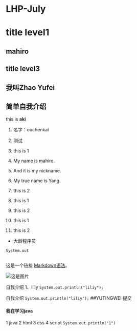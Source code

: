 # LHP-July

# title level1
## mahiro
## title level3
## 我叫Zhao Yufei
## 简单自我介绍



this is **aki**
1. 名字：ouchenkai
1. 测试
1. this is 1


1. My name is mahiro.
1. And it is my nickname.
1. My true name is Yang.

1. this is 2
1. this is 1
1. this is 2
1. this is 1
1. this is 2

- 大龄程序员

```
System.out
    
```

这是一个链接 [Markdown语法](https://markdown.com.cn)。

![这是图片](/assets/img/philly-magic-garden.jpg "Magic Gardens")


自我介绍
1、liliy
```System.out.println("liliy");```



自我介绍
```System.out.println("liliy");```
##YUTINGWEI 提交
#### 我在学习java
1 java
	2 html
	3 css
4 script
``
System.out.println("1")
``

